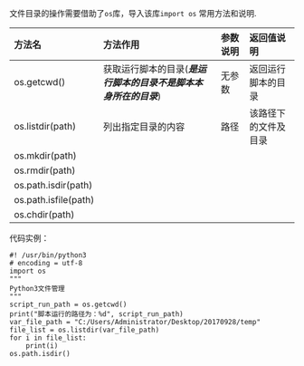 文件目录的操作需要借助了`os`库，导入该库`import os`
常用方法和说明.

| 方法名 | 方法作用 | 参数说明 | 返回值说明 |
|:---|:--|:--|:--|
| os.getcwd() | 获取运行脚本的目录(***是运行脚本的目录不是脚本本身所在的目录***) | 无参数 | 返回运行脚本的目录 |
| os.listdir(path) | 列出指定目录的内容 | 路径 | 该路径下的文件及目录 |
| os.mkdir(path)  |
| os.rmdir(path)  |
| os.path.isdir(path)  |
| os.path.isfile(path) | 
| os.chdir(path) |

代码实例：
```
#! /usr/bin/python3
# encoding = utf-8
import os
"""
Python3文件管理
"""
script_run_path = os.getcwd()
print("脚本运行的路径为：%d", script_run_path)
var_file_path = "C:/Users/Administrator/Desktop/20170928/temp"
file_list = os.listdir(var_file_path)
for i in file_list:
    print(i)
os.path.isdir()

```